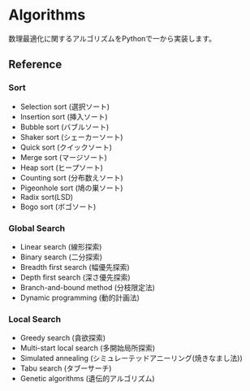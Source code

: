 # Algorithms
数理最適化に関するアルゴリズムをPythonで一から実装します。

## Reference
### Sort
- Selection sort (選択ソート)
- Insertion sort (挿入ソート)
- Bubble sort (バブルソート)
- Shaker sort (シェーカーソート)
- Quick sort (クイックソート)
- Merge sort (マージソート)
- Heap sort (ヒープソート)
- Counting sort (分布数えソート)
- Pigeonhole sort (鳩の巣ソート)
- Radix sort(LSD)
- Bogo sort (ボゴソート)


### Global Search
- Linear search (線形探索)
- Binary search (二分探索)
- Breadth first search (幅優先探索)
- Depth first search (深さ優先探索)
- Branch-and-bound method (分枝限定法)
- Dynamic programming (動的計画法)


### Local Search
- Greedy search (貪欲探索)
- Multi-start local search (多開始局所探索)
- Simulated annealing (シミュレーテッドアニーリング(焼きなまし法))
- Tabu search (タブーサーチ)
- Genetic algorithms (遺伝的アルゴリズム)
